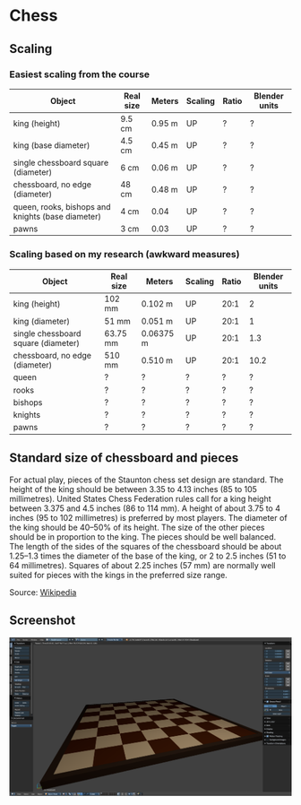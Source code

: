 # Chess

## Scaling

### Easiest scaling from the course

| Object | Real size | Meters | Scaling | Ratio | Blender units |
| --- | --- | --- | --- | --- | --- |
| king (height) | 9.5 cm | 0.95 m | UP | ? | ? |
| king (base diameter) | 4.5 cm | 0.45 m | UP | ? | ? |
| single chessboard square (diameter) | 6 cm | 0.06 m | UP | ? | ? |
| chessboard, no edge (diameter) | 48 cm | 0.48 m | UP | ? | ? |
| queen, rooks, bishops and knights (base diameter) | 4 cm | 0.04 | UP | ? | ? |
| pawns | 3 cm | 0.03 | UP | ? | ? |


### Scaling based on my research (awkward measures)

| Object | Real size | Meters | Scaling | Ratio | Blender units |
| --- | --- | --- | --- | --- | --- |
| king (height) | 102 mm | 0.102 m | UP | 20:1 | 2 |
| king (diameter) | 51 mm | 0.051 m | UP | 20:1 | 1 |
| single chessboard square (diameter) | 63.75 mm | 0.06375 m | UP | 20:1 | 1.3 |
| chessboard, no edge (diameter) | 510 mm | 0.510 m | UP | 20:1 | 10.2 |
| queen | ? | ? | ? | ? | ? |
| rooks | ? | ? | ? | ? | ? |
| bishops | ? | ? | ? | ? | ? |
| knights | ? | ? | ? | ? | ? |
| pawns | ? | ? | ? | ? | ? |

## Standard size of chessboard and pieces

 For actual play, pieces of the Staunton chess set design are standard. The height of the king should be between 3.35 to 4.13 inches (85 to 105 millimetres). United States Chess Federation rules call for a king height between 3.375 and 4.5 inches (86 to 114 mm). A height of about 3.75 to 4 inches (95 to 102 millimetres) is preferred by most players. The diameter of the king should be 40–50% of its height. The size of the other pieces should be in proportion to the king. The pieces should be well balanced. The length of the sides of the squares of the chessboard should be about 1.25–1.3 times the diameter of the base of the king, or 2 to 2.5 inches (51 to 64 millimetres). Squares of about 2.25 inches (57 mm) are normally well suited for pieces with the kings in the preferred size range.

Source: [Wikipedia](https://en.wikipedia.org/wiki/Chess_piece)

## Screenshot

![draft chessboard](./screenshots/chessboard.png)

